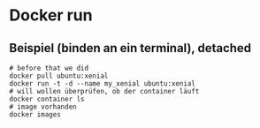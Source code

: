 # Docker run 

## Beispiel (binden an ein terminal), detached

```
# before that we did
docker pull ubuntu:xenial
docker run -t -d --name my_xenial ubuntu:xenial
# will wollen überprüfen, ob der container läuft
docker container ls 
# image vorhanden 
docker images

```
